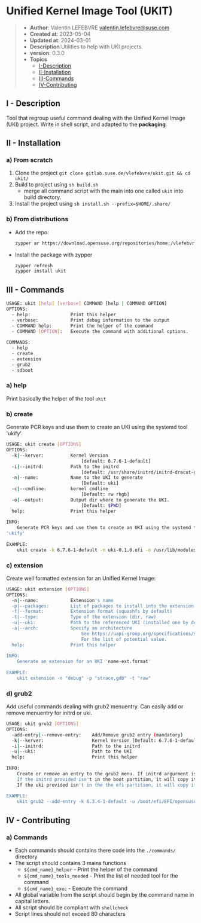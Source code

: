 # Unified Kernel Image Tool (UKIT)

> * **Author**: Valentin LEFEBVRE <valentin.lefebvre@suse.com>
> * **Created at**: 2023-05-04
> * **Updated at**: 2024-03-01
> * **Description**:Utilities to help with UKI projects.
> * **version**: 0.3.0
> * **Topics**
>   * [I-Description](#i---description)
>   * [II-Installation](#ii---installation)
>   * [III-Commands](#iii---commands)
>   * [IV-Contributing](#iv---contributing)

## I - Description

Tool that regroup useful command dealing with the Unified Kernel Image (UKI)
project. Write in shell script, and adapted to the **packaging**.

## II - Installation

### a) From scratch

1. Clone the project `git clone gitlab.suse.de/vlefebvre/ukit.git && cd ukit/`
2. Build to project using `sh build.sh`
    * merge all command script with the main into one called `ukit` into build
    directory.
3. Install the project using `sh install.sh --prefix=$HOME/.share/`

### b) From distributions

* Add the repo:

    ```bash
    zypper ar https://download.opensuse.org/repositories/home:/vlefebvre:/unified/standard/home:vlefebvre:unified.repo
    ```

* Install the package with zypper

    ```bash
    zypper refresh
    zypper install ukit
    ```

## III - Commands

```bash
USAGE: ukit [help] [verbose] COMMAND [help | COMMAND OPTION]
OPTIONS:
  - help:               Print this helper
  - verbose:            Print debug information to the output
  - COMMAND help:       Print the helper of the command
  - COMMAND [OPTION]:   Execute the command with additional options.
 
COMMANDS:
  - help
  - create
  - extension
  - grub2
  - sdboot
```

### a) help

Print basically the helper of the tool `ukit`

### b) create

Generate PCR keys and use them to create an UKI using the systemd tool
'ukify'.

```bash
USAGE: ukit create [OPTIONS]
OPTIONS:
  -k|--kerver:          Kernel Version 
                            [default: 6.7.6-1-default]
  -i|--initrd:          Path to the initrd
                            [default: /usr/share/initrd/initrd-dracut-generic-kerver.unsigned]
  -n|--name:            Name to the UKI to generate 
                            [Default: uki]
  -c|--cmdline:         kernel cmdline 
                            [Default: rw rhgb]
  -o|--output:          Output dir where to generate the UKI.
                            [Default: $PWD]
  help:                 Print this helper
 
INFO:
    Generate PCR keys and use them to create an UKI using the systemd tool
'ukify'
 
EXAMPLE:
    ukit create -k 6.7.6-1-default -n uki-0.1.0.efi -o /usr/lib/modules/6.7.6-1-default/
```

### c) extension

Create well formatted extension for an Unified Kernel Image:

```bash
USAGE: ukit extension [OPTIONS]
OPTIONS:
  -n|--name:            Extension's name
  -p|--packages:        List of packages to install into the extension
  -f|--format:          Extension format (squashfs by default)
  -t|--type:            Type of the extension (dir, raw)
  -u|--uki:             Path to the referenced UKI (installed one by default)
  -a|--arch:            Specify an architecture
                            See https://uapi-group.org/specifications/specs/extension_image
                            For the list of potential value.
  help:                 Print this helper
 
INFO:
    Generate an extension for an UKI 'name-ext.format'
 
EXAMPLE:
    ukit extension -n "debug" -p "strace,gdb" -t "raw"
```

### d) grub2

Add useful commands dealing with grub2 menuentry. Can easily add or remove
menuentry for initrd or uki.

```bash
USAGE: ukit grub2 [OPTIONS]
OPTIONS:
  -add-entry|--remove-entry:    Add/Remove grub2 entry (mandatory)
  -k|--kerver:                  Kernel Version [Default: 6.7.6-1-default]
  -i|--initrd:                  Path to the initrd
  -u|--uki:                     Path to the UKI
  help:                         Print this helper
 
INFO:
    Create or remove an entry to the grub2 menu. If initrd argurment is provided, uki shouldn't, and vice versa.
    If the initrd provided isn't in the boot partition, it will copy it in /boot
    If the uki provided isn't in the the efi partition, it will copy it in /boot/efi/EFI/opensuse
 
EXAMPLE:
    ukit grub2 --add-entry -k 6.3.4-1-default -u /boot/efi/EFI/opensuse/uki.efi
```

## IV - Contributing

### a) Commands

* Each commands should contains there code into the `./commands/` directory
* The script should contains 3 mains functions
  * `${cmd_name}_helper` - Print the helper of the command
  * `${cmd_name}_tools_needed` - Print the list of needed tool for the command
  * `${cmd_name}_exec` - Execute the command
* All global variable from the script should begin by the command name in
  capital letters.
* All script should be compliant with `shellcheck`
* Script lines should not exceed 80 characters
